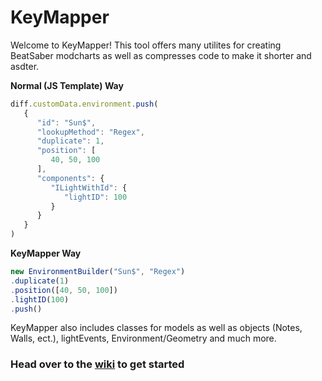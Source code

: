 # KeyMapper
Welcome to KeyMapper!  This tool offers many utilites for creating BeatSaber modcharts as well as compresses code to make it shorter and asdter.

**Normal (JS Template) Way**
```js
diff.customData.environment.push(
   {
      "id": "Sun$",
      "lookupMethod": "Regex",
      "duplicate": 1,
      "position": [
         40, 50, 100
      ],
      "components": {
         "ILightWithId": {
            "lightID": 100
         }
      }
   }
)
```
**KeyMapper Way**
```ts
new EnvironmentBuilder("Sun$", "Regex")
.duplicate(1)
.position([40, 50, 100])
.lightID(100)
.push()
```
KeyMapper also includes classes for models as well as objects (Notes, Walls, ect.), lightEvents, Environment/Geometry and much more.

### Head over to the [wiki](https://github.com/Splashcard04/TSMap/wiki) to get started
